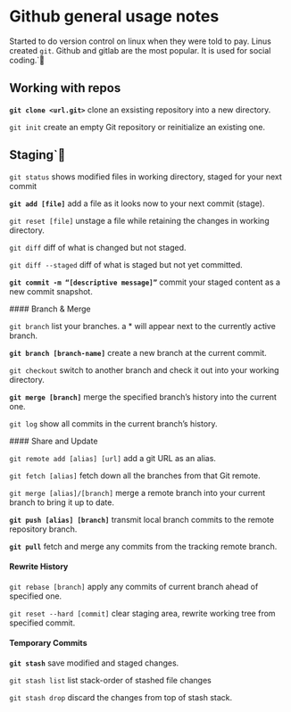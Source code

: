 # Github general usage notes

Started to do version control on linux when they were told to pay. Linus created `git`. Github and gitlab are the most popular. It is used for social coding.`

## Working with repos

**`git clone <url.git>`** clone an exsisting repository into a new directory.

`git init` create an empty Git repository or reinitialize an existing one.

## Staging`

`git status` shows modified files in working directory, staged for your next commit

**`git add [file]`** add a file as it looks now to your next commit (stage).

`git reset [file]` unstage a file while retaining the changes in working directory.

`git diff` diff of what is changed but not staged.

`git diff --staged` diff of what is staged but not yet committed.

**`git commit -m “[descriptive message]”`** commit your staged content as a new commit snapshot.

#### Branch & Merge

`git branch` list your branches. a * will appear next to the currently active branch.

**`git branch [branch-name]`** create a new branch at the current commit.

`git checkout` switch to another branch and check it out into your working directory.

**`git merge [branch]`** merge the specified branch’s history into the current one.

`git log` show all commits in the current branch’s history.

#### Share and Update

`git remote add [alias] [url]` add a git URL as an alias.

`git fetch [alias]` fetch down all the branches from that Git remote.

`git merge [alias]/[branch]` merge a remote branch into your current branch to bring it up to date.

**`git push [alias] [branch]`** transmit local branch commits to the remote repository branch.

**`git pull`** fetch and merge any commits from the tracking remote branch.

#### Rewrite History

`git rebase [branch]` apply any commits of current branch ahead of specified one.

`git reset --hard [commit]` clear staging area, rewrite working tree from specified commit.

#### Temporary Commits

**`git stash`** save modified and staged changes.

`git stash list` list stack-order of stashed file changes

`git stash drop` discard  the changes from top of stash stack.
